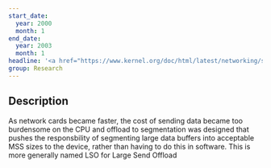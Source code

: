 ```yaml
---
start_date:
  year: 2000
  month: 1
end_date:
  year: 2003
  month: 1
headline: '<a href="https://www.kernel.org/doc/html/latest/networking/segmentation-offloads.html">TSO - TCP Segmentation Offload</a>'
group: Research
---
```

<section>
    <h2>Description</h2>
    <p> As network cards became faster, the cost of sending data became too
burdensome on the CPU and offload to segmentation was designed that pushes the
responsbility of segmenting large data buffers into acceptable MSS sizes to the
device, rather than having to do this in software. This is more generally named 
LSO for Large Send Offload  </p> 
</section>
